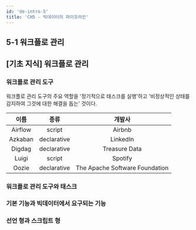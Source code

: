 ```yaml
---
id: 'de-intro-5'
title: 'CH5 - 빅데이터의 파이프라인'
---
```


## 5-1 워크플로 관리

## [기초 지식] 워크플로 관리

### 워크플로 관리 도구
워크플로 관리 도구의 주요 역할을 '정기적으로 태스크를 실행'하고 '비정상적인 상태를 감지하여 그것에 대한 해결을 돕는' 것이다.

|   이름  |     종류    |             개발사             |
|:-------:|:-----------:|:------------------------------:|
| Airflow |    script   |             Airbnb             |
| Azkaban | declarative |            LinkedIn            |
|  Digdag | declarative |          Treasure Data         |
|  Luigi  |    script   |             Spotify            |
|  Oozie  | declarative | The Apache Software Foundation |

### 워크플로 관리 도구와 태스크

### 기본 기능과 빅데이터에서 요구되는 기능

### 선언 형과 스크립트 형